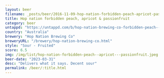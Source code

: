 ```yaml
---
layout: beer
filename: _posts/beer/2016-11-09-hop-nation-forbidden-peach-apricot-passionfruit.md
title: Hop nation forbidden peach, apricot & passionfruit
category: beer
untappd: "https://untappd.com/b/hop-nation-brewing-co-forbidden-peach--apricot---passionfruit-sour/5072821"
country: "Australia"
brewery: "Hop Nation Brewing Co"
breweryURL: "/brewery/hop-nation-brewing-co.html"
style: "Sour - Fruited"
score: 6.5
img: /img/list/hop-nation-forbidden-peach--apricot---passionfruit.jpeg
beer-date: "2023-03-31"
desc: "Delivers what it says. Decent sour"
permalink: /beer/:title.html
---
```

